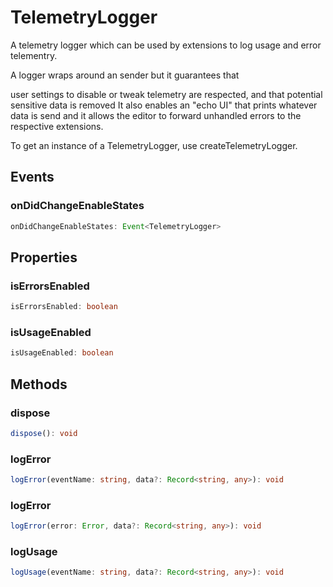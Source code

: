 # TelemetryLogger

A telemetry logger which can be used by extensions to log usage and error telementry.

A logger wraps around an sender but it guarantees that

user settings to disable or tweak telemetry are respected, and that
potential sensitive data is removed
It also enables an "echo UI" that prints whatever data is send and it allows the editor to forward unhandled errors to the respective extensions.

To get an instance of a TelemetryLogger, use createTelemetryLogger.

## Events

### onDidChangeEnableStates

```typescript
onDidChangeEnableStates: Event<TelemetryLogger>
```

## Properties

### isErrorsEnabled

```typescript
isErrorsEnabled: boolean
```

### isUsageEnabled

```typescript
isUsageEnabled: boolean
```

## Methods

### dispose

```typescript
dispose(): void
```

### logError

```typescript
logError(eventName: string, data?: Record<string, any>): void
```

### logError

```typescript
logError(error: Error, data?: Record<string, any>): void
```

### logUsage

```typescript
logUsage(eventName: string, data?: Record<string, any>): void
```

